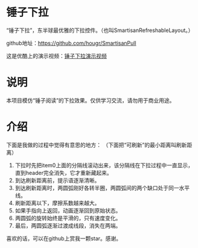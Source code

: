 # 锤子下拉

“锤子下拉”，东半球最优雅的下拉控件。（也叫SmartisanRefreshableLayout。）

github地址：https://github.com/hougr/SmartisanPull

这是优酷上的演示视频：[锤子下拉演示视频](http://v.youku.com/v_show/id_XMTcwNTAyODU5Ng==.html?beta&)

# 说明
本项目模仿“锤子阅读”的下拉效果。仅供学习交流，请勿用于商业用途。


# 介绍
下面是我做的过程中觉得有意思的地方：
（下面把“可刷新”的最小距离叫刷新距离）

1. 下拉时先把item0上面的分隔线滚动出来，该分隔线在下拉过程中一直显示，直到header完全消失，它才重新藏起来。
2. 到达刷新距离前，提示语逐渐清晰。
3. 到达刷新距离时，两圆弧刚好各转半圈，两圆弧间的两个缺口处于同一水平线。
4. 刷新距离以下，摩擦系数越来越大。
5. 如果手指向上返回，动画逐渐回到原始状态。
6. 两圆弧的旋转始终是平滑的，只有速度变化。
7. 最后，两圆弧逐渐过渡成线段，消失在两端。


喜欢的话，可以在github上赏我一颗star。感谢。
